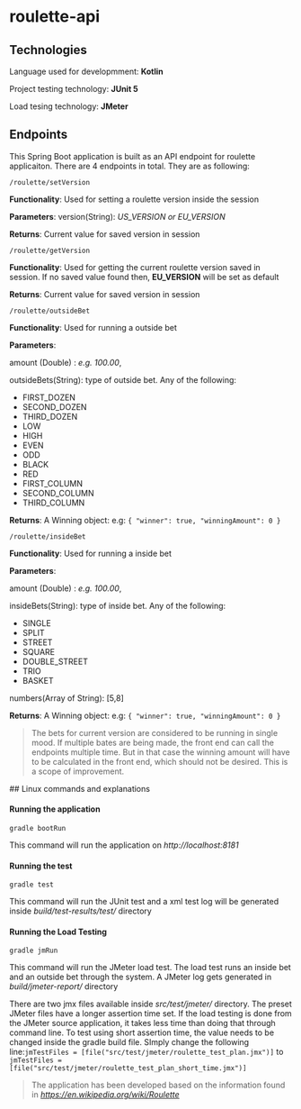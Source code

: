 # roulette-api
## Technologies
Language used for developmment: **Kotlin**

Project testing technology: **JUnit 5**

Load tesing technology: **JMeter**

## Endpoints

This Spring Boot application is built as an API endpoint for roulette applicaiton. There are 4 endpoints in total. They are as following:

`/roulette/setVersion`

**Functionality**: Used for setting a roulette version inside the session

**Parameters**: version(String): _US_VERSION or EU_VERSION_

**Returns**: Current value for saved version in session

`/roulette/getVersion`

**Functionality**: Used for getting the current roulette version saved in session. If no saved value found then, **EU_VERSION** will be set as default

**Returns**: Current value for saved version in session

`/roulette/outsideBet`

**Functionality**: Used for running a outside bet

**Parameters**: 

amount (Double) : _e.g. 100.00_, 

outsideBets(String): type of outside bet. Any of the following: 

* FIRST_DOZEN
* SECOND_DOZEN
* THIRD_DOZEN
* LOW
* HIGH
* EVEN
* ODD
* BLACK
* RED
* FIRST_COLUMN
* SECOND_COLUMN
* THIRD_COLUMN

**Returns**: A Winning object: e.g: ```{
                                      "winner": true,
                                      "winningAmount": 0
                                    }```
 
 `/roulette/insideBet`
 
 **Functionality**: Used for running a inside bet
 
 **Parameters**: 
 
 amount (Double) : _e.g. 100.00_, 
 
 insideBets(String): type of inside bet. Any of the following: 
 * SINGLE
 * SPLIT
 * STREET
 * SQUARE
 * DOUBLE_STREET
 * TRIO
 * BASKET
                                                                                                                 	
numbers(Array of String): [5,8]                                                                                                                 	
 
 **Returns**: A Winning object: e.g: ```{
                                       "winner": true,
                                       "winningAmount": 0
                                     }```
 
>The bets for current version are considered to be running in single mood. If multiple bates are being made, the front end can call the endpoints multiple time. But in that case the winning amount will have to be calculated in the front end, which should not be desired. This is a scope of improvement. 

## Linux commands and explanations
#### Running the application
```gradle bootRun```

This command will run the application on _http://localhost:8181_

#### Running the test
```gradle test```

This command will run the JUnit test and a xml test log will be generated inside _build/test-results/test/_ directory

#### Running the Load Testing
```gradle jmRun```

This command will run the JMeter load test. The load test runs an inside bet and an outside bet through the system. A JMeter log gets generated in _build/jmeter-report/_ directory

There are two jmx files available inside _src/test/jmeter/_ directory. The preset JMeter files have a longer assertion time set. If the load testing is done from the JMeter source application, it takes less time than doing that through command line. To test using short assertion time, the value needs to be changed inside the gradle build file. SImply change the following line:```jmTestFiles = [file("src/test/jmeter/roulette_test_plan.jmx")]``` to ```jmTestFiles = [file("src/test/jmeter/roulette_test_plan_short_time.jmx")]``` 

> The application has been developed based on the information found in _https://en.wikipedia.org/wiki/Roulette_

 
                                     
 
